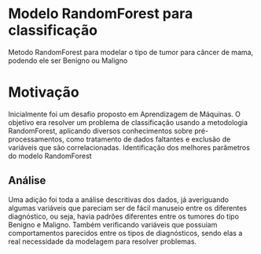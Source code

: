 # Modelo RandomForest para classificação
 
Metodo RandomForest para modelar o tipo de tumor para câncer de mama, podendo ele ser Benigno ou Maligno

# Motivação

Inicialmente foi um desafio proposto em Aprendizagem de Máquinas. 
O objetivo era resolver um problema de classificação usando a metodologia RandomForest, aplicando diversos conhecimentos sobre pré-processamentos, como tratamento de dados faltantes e exclusão de variáveis que são correlacionadas.
Identificação dos melhores parâmetros do modelo RandomForest

## Análise

Uma adição foi toda a análise descritivas dos dados, já averiguando algumas variáveis que pareciam ser de fácil manuseio entre os diferentes diagnóstico, ou seja, havia padrões diferentes entre os tumores do tipo Benigno e Maligno.
Também verificando variáveis que possuiam comportamentos parecidos entre os tipos de diagnósticos, sendo elas a real necessidade da modelagem para resolver problemas.
